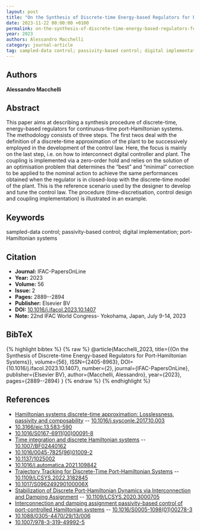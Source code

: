 ```yaml
---
layout: post
title: "On the Synthesis of Discrete-time Energy-based Regulators for Port-Hamiltonian Systems"
date: 2023-11-22 00:00:00 +0100
permalink: on-the-synthesis-of-discrete-time-energy-based-regulators-for-port-hamiltonian-systems
year: 2023
authors: Alessandro Macchelli
category: journal-article
tag: sampled-data control; passivity-based control; digital implementation; port-Hamiltonian systems
---
```

 
## Authors
**Alessandro Macchelli**
 
## Abstract
This paper aims at describing a synthesis procedure of discrete-time, energy-based regulators for continuous-time port-Hamiltonian systems. The methodology consists of three steps. The first twos deal with the definition of a discrete-time approximation of the plant to be successively employed in the development of the control law. Here, the focus is mainly on the last step, i.e. on how to interconnect digital controller and plant. The coupling is implemented via a zero-order hold and relies on the solution of an optimisation problem that determines the “best” and “minimal” correction to be applied to the nominal action to achieve the same performances obtained when the regulator is in closed-loop with the discrete-time model of the plant. This is the reference scenario used by the designer to develop and tune the control law. The procedure (time-discretisation, control design and coupling implementation) is illustrated in an example.
 
## Keywords
sampled-data control; passivity-based control; digital implementation; port-Hamiltonian systems
 
## Citation
- **Journal:** IFAC-PapersOnLine
- **Year:** 2023
- **Volume:** 56
- **Issue:** 2
- **Pages:** 2889--2894
- **Publisher:** Elsevier BV
- **DOI:** [10.1016/j.ifacol.2023.10.1407](https://doi.org/10.1016/j.ifacol.2023.10.1407)
- **Note:** 22nd IFAC World Congress- Yokohama, Japan, July 9-14, 2023
 
## BibTeX
{% highlight bibtex %}
{% raw %}
@article{Macchelli_2023,
  title={{On the Synthesis of Discrete-time Energy-based Regulators for Port-Hamiltonian Systems}},
  volume={56},
  ISSN={2405-8963},
  DOI={10.1016/j.ifacol.2023.10.1407},
  number={2},
  journal={IFAC-PapersOnLine},
  publisher={Elsevier BV},
  author={Macchelli, Alessandro},
  year={2023},
  pages={2889--2894}
}
{% endraw %}
{% endhighlight %}
 
## References
- [Hamiltonian systems discrete-time approximation: Losslessness, passivity and composability](hamiltonian-systems-discrete-time-approximation-losslessness-passivity-and-composability) -- [10.1016/j.sysconle.2017.10.003](https://doi.org/10.1016/j.sysconle.2017.10.003)
- [10.3166/ejc.13.583-590](https://doi.org/10.3166/ejc.13.583-590)
- [10.1016/S0167-6911(00)00091-8](https://doi.org/10.1016/S0167-6911(00)00091-8)
- [Time integration and discrete Hamiltonian systems](time-integration-and-discrete-hamiltonian-systems) -- [10.1007/BF02440162](https://doi.org/10.1007/BF02440162)
- [10.1016/0045-7825(96)01009-2](https://doi.org/10.1016/0045-7825(96)01009-2)
- [10.1137/1025002](https://doi.org/10.1137/1025002)
- [10.1016/j.automatica.2021.109842](https://doi.org/10.1016/j.automatica.2021.109842)
- [Trajectory Tracking for Discrete-Time Port-Hamiltonian Systems](trajectory-tracking-for-discrete-time-port-hamiltonian-systems) -- [10.1109/LCSYS.2022.3182845](https://doi.org/10.1109/LCSYS.2022.3182845)
- [10.1017/S096249290100006X](https://doi.org/10.1017/S096249290100006X)
- [Stabilization of Discrete Port-Hamiltonian Dynamics via Interconnection and Damping Assignment](stabilization-of-discrete-port-hamiltonian-dynamics-via-interconnection-and-damping-assignment) -- [10.1109/LCSYS.2020.3000705](https://doi.org/10.1109/LCSYS.2020.3000705)
- [Interconnection and damping assignment passivity-based control of port-controlled Hamiltonian systems](interconnection-and-damping-assignment-passivity-based-control-of-port-controlled-hamiltonian-systems) -- [10.1016/S0005-1098(01)00278-3](https://doi.org/10.1016/S0005-1098(01)00278-3)
- [10.1088/0305-4470/29/13/006](https://doi.org/10.1088/0305-4470/29/13/006)
- [10.1007/978-3-319-49992-5](https://doi.org/10.1007/978-3-319-49992-5)


